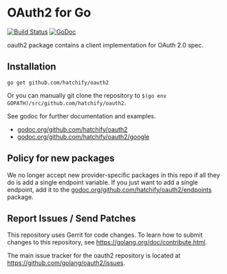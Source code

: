 # OAuth2 for Go

[![Build Status](https://travis-ci.org/golang/oauth2.svg?branch=master)](https://travis-ci.org/golang/oauth2)
[![GoDoc](https://godoc.org/github.com/hatchify/oauth2?status.svg)](https://godoc.org/github.com/hatchify/oauth2)

oauth2 package contains a client implementation for OAuth 2.0 spec.

## Installation

~~~~
go get github.com/hatchify/oauth2
~~~~

Or you can manually git clone the repository to
`$(go env GOPATH)/src/github.com/hatchify/oauth2`.

See godoc for further documentation and examples.

* [godoc.org/github.com/hatchify/oauth2](https://godoc.org/github.com/hatchify/oauth2)
* [godoc.org/github.com/hatchify/oauth2/google](https://godoc.org/github.com/hatchify/oauth2/google)

## Policy for new packages

We no longer accept new provider-specific packages in this repo if all
they do is add a single endpoint variable. If you just want to add a
single endpoint, add it to the
[godoc.org/github.com/hatchify/oauth2/endpoints](https://godoc.org/github.com/hatchify/oauth2/endpoints)
package.

## Report Issues / Send Patches

This repository uses Gerrit for code changes. To learn how to submit changes to
this repository, see https://golang.org/doc/contribute.html.

The main issue tracker for the oauth2 repository is located at
https://github.com/golang/oauth2/issues.
